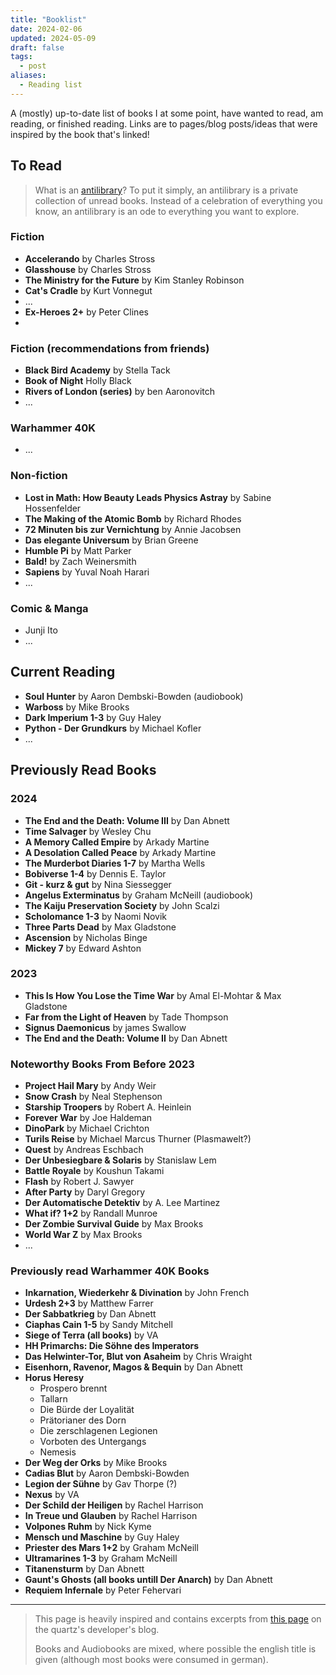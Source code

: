 ```yaml
---
title: "Booklist"
date: 2024-02-06
updated: 2024-05-09
draft: false
tags:
  - post
aliases:
  - Reading list
---
```


A (mostly) up-to-date list of books I at some point, have wanted to read, am reading, or finished reading. Links are to pages/blog posts/ideas that were inspired by the book that's linked!

## To Read

> What is an [antilibrary](https://nesslabs.com/antilibrary)? To put it simply, an antilibrary is a private collection of unread books. Instead of a celebration of everything you know, an antilibrary is an ode to everything you want to explore.

### Fiction

- **Accelerando** by Charles Stross
- **Glasshouse** by Charles Stross
- **The Ministry for the Future** by Kim Stanley Robinson
- **Cat's Cradle** by Kurt Vonnegut
- ...
- **Ex-Heroes 2+** by Peter Clines
- 

### Fiction (recommendations from friends)

- **Black Bird Academy** by Stella Tack
- **Book of Night** Holly Black
- **Rivers of London (series)** by ben Aaronovitch
- ...

### Warhammer 40K

- ...

### Non-fiction

- **Lost in Math: How Beauty Leads Physics Astray** by Sabine Hossenfelder
- **The Making of the Atomic Bomb** by Richard Rhodes
- **72 Minuten bis zur Vernichtung** by Annie Jacobsen
- **Das elegante Universum** by Brian Greene
- **Humble Pi** by Matt Parker
- **Bald!** by Zach Weinersmith
- **Sapiens** by Yuval Noah Harari
- ...

### Comic & Manga

- Junji Ito
- ...

## Current Reading

- **Soul Hunter** by Aaron Dembski-Bowden (audiobook)
- **Warboss** by Mike Brooks
- **Dark Imperium 1-3** by Guy Haley
- **Python - Der Grundkurs** by Michael Kofler
- ...

## Previously Read Books

### 2024

- **The End and the Death: Volume III** by Dan Abnett
- **Time Salvager** by Wesley Chu
- **A Memory Called Empire** by Arkady Martine
- **A Desolation Called Peace** by Arkady Martine
- **The Murderbot Diaries 1-7** by Martha Wells
- **Bobiverse 1-4** by Dennis E. Taylor
- **Git - kurz & gut** by Nina Siessegger
- **Angelus Exterminatus** by Graham McNeill (audiobook)
- **The Kaiju Preservation Society** by John Scalzi
- **Scholomance 1-3** by Naomi Novik
- **Three Parts Dead** by Max Gladstone
- **Ascension** by Nicholas Binge
- **Mickey 7** by Edward Ashton

### 2023

- **This Is How You Lose the Time War** by Amal El-Mohtar & Max Gladstone
- **Far from the Light of Heaven** by Tade Thompson
- **Signus Daemonicus** by james Swallow
- **The End and the Death: Volume II** by Dan Abnett

### Noteworthy Books From Before 2023

- **Project Hail Mary** by Andy Weir
- **Snow Crash** by Neal Stephenson
- **Starship Troopers** by Robert A. Heinlein
- **Forever War** by Joe Haldeman
- **DinoPark** by Michael Crichton
- **Turils Reise** by Michael Marcus Thurner (Plasmawelt?)
- **Quest** by Andreas Eschbach
- **Der Unbesiegbare & Solaris** by Stanislaw Lem
- **Battle Royale** by Koushun Takami
- **Flash** by Robert J. Sawyer
- **After Party** by Daryl Gregory
- **Der Automatische Detektiv** by A. Lee Martinez
- **What if? 1+2** by Randall Munroe
- **Der Zombie Survival Guide** by Max Brooks
- **World War Z** by Max Brooks
- ...

### Previously read Warhammer 40K Books

- **Inkarnation, Wiederkehr & Divination** by John French
- **Urdesh 2+3** by Matthew Farrer
- **Der Sabbatkrieg** by Dan Abnett
- **Ciaphas Cain 1-5** by Sandy Mitchell
- **Siege of Terra (all books)** by VA
- **HH Primarchs: Die Söhne des Imperators**
- **Das Helwinter-Tor, Blut von Asaheim** by Chris Wraight
- **Eisenhorn, Ravenor, Magos & Bequin** by Dan Abnett
- **Horus Heresy**
	- Prospero brennt
	- Tallarn
	- Die Bürde der Loyalität
	- Prätorianer des Dorn
	- Die zerschlagenen Legionen
	- Vorboten des Untergangs
	- Nemesis
- **Der Weg der Orks** by Mike Brooks
- **Cadias Blut** by Aaron Dembski-Bowden
- **Legion der Sühne** by Gav Thorpe (?)
- **Nexus** by VA
- **Der Schild der Heiligen** by Rachel Harrison
- **In Treue und Glauben** by Rachel Harrison
- **Volpones Ruhm** by Nick Kyme
- **Mensch und Maschine** by Guy Haley
- **Priester des Mars 1+2** by Graham McNeill
- **Ultramarines 1-3** by Graham McNeill
- **Titanensturm** by Dan Abnett
- **Gaunt's Ghosts (all books untill Der Anarch)** by Dan Abnett
- **Requiem Infernale** by Peter Fehervari

---

> This page is heavily inspired and contains excerpts from [this page](https://jzhao.zyx/books) on the quartz's developer's blog.
>
> Books and Audiobooks are mixed, where possible the english title is given (although most books were consumed in german).